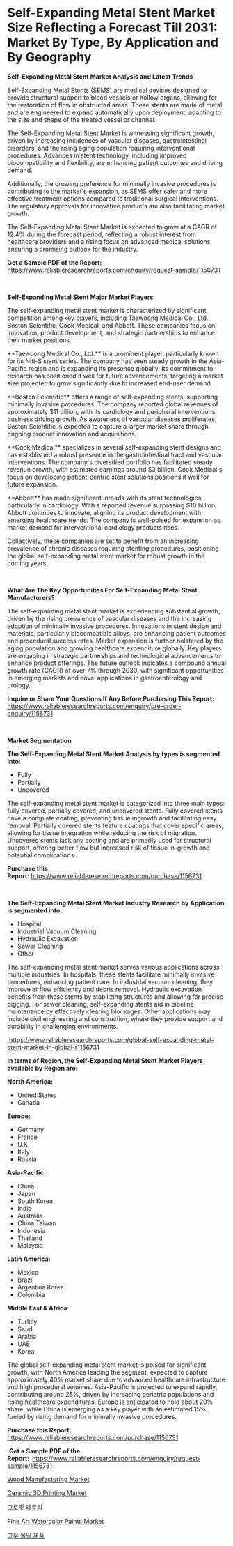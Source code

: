 <p><h1>Self-Expanding Metal Stent Market Size Reflecting a Forecast Till 2031: Market By Type, By Application and By Geography</h1></p><p><strong>Self-Expanding Metal Stent Market Analysis and Latest Trends</strong></p>
<p><p>Self-Expanding Metal Stents (SEMS) are medical devices designed to provide structural support to blood vessels or hollow organs, allowing for the restoration of flow in obstructed areas. These stents are made of metal and are engineered to expand automatically upon deployment, adapting to the size and shape of the treated vessel or channel. </p><p>The Self-Expanding Metal Stent Market is witnessing significant growth, driven by increasing incidences of vascular diseases, gastrointestinal disorders, and the rising aging population requiring interventional procedures. Advances in stent technology, including improved biocompatibility and flexibility, are enhancing patient outcomes and driving demand. </p><p>Additionally, the growing preference for minimally invasive procedures is contributing to the market's expansion, as SEMS offer safer and more effective treatment options compared to traditional surgical interventions. The regulatory approvals for innovative products are also facilitating market growth. </p><p>The Self-Expanding Metal Stent Market is expected to grow at a CAGR of 12.4% during the forecast period, reflecting a robust interest from healthcare providers and a rising focus on advanced medical solutions, ensuring a promising outlook for the industry.</p></p>
<p><strong>Get a Sample PDF of the Report:&nbsp;</strong> <a href="https://www.reliableresearchreports.com/enquiry/request-sample/1156731">https://www.reliableresearchreports.com/enquiry/request-sample/1156731</a></p>
<p>&nbsp;</p>
<p><strong>Self-Expanding Metal Stent Major Market Players</strong></p>
<p><p>The self-expanding metal stent market is characterized by significant competition among key players, including Taewoong Medical Co., Ltd., Boston Scientific, Cook Medical, and Abbott. These companies focus on innovation, product development, and strategic partnerships to enhance their market positions. </p><p>**Taewoong Medical Co., Ltd.** is a prominent player, particularly known for its Niti-S stent series. The company has seen steady growth in the Asia-Pacific region and is expanding its presence globally. Its commitment to research has positioned it well for future advancements, targeting a market size projected to grow significantly due to increased end-user demand.</p><p>**Boston Scientific** offers a range of self-expanding stents, supporting minimally invasive procedures. The company reported global revenues of approximately $11 billion, with its cardiology and peripheral interventions business driving growth. As awareness of vascular diseases proliferates, Boston Scientific is expected to capture a larger market share through ongoing product innovation and acquisitions.</p><p>**Cook Medical** specializes in several self-expanding stent designs and has established a robust presence in the gastrointestinal tract and vascular interventions. The company's diversified portfolio has facilitated steady revenue growth, with estimated earnings around $3 billion. Cook Medical's focus on developing patient-centric stent solutions positions it well for future expansion.</p><p>**Abbott** has made significant inroads with its stent technologies, particularly in cardiology. With a reported revenue surpassing $10 billion, Abbott continues to innovate, aligning its product development with emerging healthcare trends. The company is well-poised for expansion as market demand for interventional cardiology products rises.</p><p>Collectively, these companies are set to benefit from an increasing prevalence of chronic diseases requiring stenting procedures, positioning the global self-expanding metal stent market for robust growth in the coming years.</p></p>
<p>&nbsp;</p>
<p><strong>What Are The Key Opportunities For Self-Expanding Metal Stent Manufacturers?</strong></p>
<p><p>The self-expanding metal stent market is experiencing substantial growth, driven by the rising prevalence of vascular diseases and the increasing adoption of minimally invasive procedures. Innovations in stent design and materials, particularly biocompatible alloys, are enhancing patient outcomes and procedural success rates. Market expansion is further bolstered by the aging population and growing healthcare expenditure globally. Key players are engaging in strategic partnerships and technological advancements to enhance product offerings. The future outlook indicates a compound annual growth rate (CAGR) of over 7% through 2030, with significant opportunities in emerging markets and novel applications in gastroenterology and urology.</p></p>
<p><strong>Inquire or Share Your Questions If Any Before Purchasing This Report:</strong> <a href="https://www.reliableresearchreports.com/enquiry/pre-order-enquiry/1156731">https://www.reliableresearchreports.com/enquiry/pre-order-enquiry/1156731</a></p>
<p>&nbsp;</p>
<p><strong>Market Segmentation</strong></p>
<p><strong>The Self-Expanding Metal Stent Market Analysis by types is segmented into:</strong></p>
<p><ul><li>Fully</li><li>Partially</li><li>Uncovered</li></ul></p>
<p><p>The self-expanding metal stent market is categorized into three main types: fully covered, partially covered, and uncovered stents. Fully covered stents have a complete coating, preventing tissue ingrowth and facilitating easy removal. Partially covered stents feature coatings that cover specific areas, allowing for tissue integration while reducing the risk of migration. Uncovered stents lack any coating and are primarily used for structural support, offering better flow but increased risk of tissue in-growth and potential complications.</p></p>
<p><strong>Purchase this Report:&nbsp;</strong><a href="https://www.reliableresearchreports.com/purchase/1156731">https://www.reliableresearchreports.com/purchase/1156731</a></p>
<p>&nbsp;</p>
<p><strong>The Self-Expanding Metal Stent Market Industry Research by Application is segmented into:</strong></p>
<p><ul><li>Hospital</li><li>Industrial Vacuum Cleaning</li><li>Hydraulic Excavation</li><li>Sewer Cleaning</li><li>Other</li></ul></p>
<p><p>The self-expanding metal stent market serves various applications across multiple industries. In hospitals, these stents facilitate minimally invasive procedures, enhancing patient care. In industrial vacuum cleaning, they improve airflow efficiency and debris removal. Hydraulic excavation benefits from these stents by stabilizing structures and allowing for precise digging. For sewer cleaning, self-expanding stents aid in pipeline maintenance by effectively clearing blockages. Other applications may include civil engineering and construction, where they provide support and durability in challenging environments.</p></p>
<p><a href="https://www.reliableresearchreports.com/global-self-expanding-metal-stent-market-in-global-r1156731">&nbsp;https://www.reliableresearchreports.com/global-self-expanding-metal-stent-market-in-global-r1156731</a></p>
<p><strong>In terms of Region, the Self-Expanding Metal Stent Market Players available by Region are:</strong></p>
<p>
    <p> <strong> North America: </strong>
        <ul>
            <li>United States</li>
            <li>Canada</li>
        </ul>
        </p> 
    <p> <strong> Europe: </strong>
        <ul>
            <li>Germany</li>
            <li>France</li>
            <li>U.K.</li>
            <li>Italy</li>
            <li>Russia</li>
        </ul>
        </p> 
    <p> <strong> Asia-Pacific: </strong>
        <ul>
            <li>China</li>
            <li>Japan</li>
            <li>South Korea</li>
            <li>India</li>
            <li>Australia</li>
            <li>China Taiwan</li>
            <li>Indonesia</li>
            <li>Thailand</li>
            <li>Malaysia</li>
        </ul>
        </p> 
    <p> <strong> Latin America: </strong>
        <ul>
            <li>Mexico</li>
            <li>Brazil</li>
            <li>Argentina Korea</li>
            <li>Colombia</li>
        </ul>
        </p> 
    <p> <strong> Middle East & Africa: </strong>
        <ul>
            <li>Turkey</li>
            <li>Saudi</li>
            <li>Arabia</li>
            <li>UAE</li>
            <li>Korea</li>
        </ul>
    </p>
    </p>
<p><p>The global self-expanding metal stent market is poised for significant growth, with North America leading the segment, expected to capture approximately 40% market share due to advanced healthcare infrastructure and high procedural volumes. Asia-Pacific is projected to expand rapidly, contributing around 25%, driven by increasing geriatric populations and rising healthcare expenditures. Europe is anticipated to hold about 20% share, while China is emerging as a key player with an estimated 15%, fueled by rising demand for minimally invasive procedures.</p></p>
<p><strong>Purchase this Report: </strong><a href="https://www.reliableresearchreports.com/purchase/1156731">https://www.reliableresearchreports.com/purchase/1156731</a></p>
<p>&nbsp;<strong>Get a Sample PDF of the Report:&nbsp;&nbsp;</strong><a href="https://www.reliableresearchreports.com/enquiry/request-sample/1156731">https://www.reliableresearchreports.com/enquiry/request-sample/1156731</a></p>
<p><strong></strong></p>
<p><p><a href="https://issuu.com/reportprime-2/docs/wood-manufacturing-market-size-2030_690c1a70778445">Wood Manufacturing Market</a></p><p><a href="https://issuu.com/reportprime-2/docs/ceramic-3d-printing-market-size-203_2d3ae6dca23448">Ceramic 3D Printing Market</a></p><p><a href="https://medium.com/@jordymiller25/%EC%84%B8%EA%B3%84-grommet-edging-market-%EC%9D%80-2024%EC%97%90%EC%84%9C-2031%EB%A1%9C-%EC%97%B0%ED%8F%89%EA%B7%A0-%EC%A6%9D%EA%B0%80%EC%9C%A8%EC%9D%84-%EB%B3%B4%EC%9D%BC-%EA%B2%83%EC%9C%BC%EB%A1%9C-%EC%98%88%EC%83%81%EB%90%A9%EB%8B%88%EB%8B%A4-080e8c2c8ba7">그로밋 테두리</a></p><p><a href="https://medium.com/@ashlybednar/the-fine-art-watercolor-paints-industry-analysis-report-offers-a-comprehensive-and-current-06b0b9a771fc">Fine Art Watercolor Paints Market</a></p><p><a href="https://medium.com/@jordymiller25/rubber-molding-products-market-%EC%9D%98-%EA%B8%80%EB%A1%9C%EB%B2%8C-%EC%8B%9C%EC%9E%A5-%EA%B0%9C%EC%9A%94%EB%8A%94-%EC%A0%84-%EC%84%B8%EA%B3%84-%EB%B0%8F-%EC%A3%BC%EC%9A%94-%EC%8B%9C%EC%9E%A5%EC%9D%98-%EC%82%B0%EC%97%85%EC%97%90-%EC%98%81%ED%96%A5%EC%9D%84-%EB%AF%B8%EC%B9%98%EB%8A%94-%EC%A3%BC%EC%9A%94-%ED%8A%B8%EB%A0%8C%EB%93%9C%EC%97%90-%EB%8C%80%ED%95%9C-%EB%8F%85%ED%8A%B9%ED%95%9C-%EA%B4%80%EC%A0%90%EC%9D%84-%EC%A0%9C%EA%B3%B5%ED%95%A9%EB%8B%88%EB%8B%A4-9558ae1d1b40">고무 몰딩 제품</a></p></p>